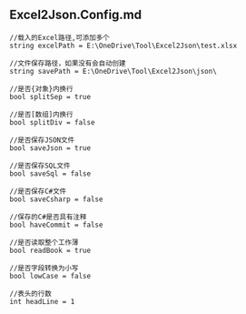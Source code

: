 ## Excel2Json.Config.md
```
//载入的Excel路径,可添加多个
string excelPath = E:\OneDrive\Tool\Excel2Json\test.xlsx
```
```
//文件保存路径，如果没有会自动创建
string savePath = E:\OneDrive\Tool\Excel2Json\json\
```
```
//是否{对象}内换行
bool splitSep = true
```
```
//是否[数组]内换行
bool splitDiv = false
```
```
//是否保存JSON文件
bool saveJson = true
```
```
//是否保存SQL文件
bool saveSql = false
```
```
//是否保存C#文件
bool saveCsharp = false
```
```
//保存的C#是否具有注释
bool haveCommit	= false
```
```
//是否读取整个工作薄
bool readBook = true
```
```
//是否字段转换为小写
bool lowCase = false
```
```
//表头的行数
int headLine = 1
```
